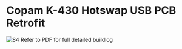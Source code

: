 Copam K-430 Hotswap USB PCB Retrofit
=====================
![84](https://user-images.githubusercontent.com/39595668/158249661-e711d7db-f834-4ef0-8654-b786836f0ad4.jpg)
Refer to PDF for full detailed buildlog

